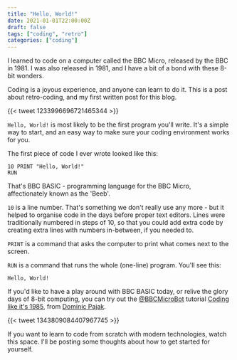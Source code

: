 ```yaml
---
title: "Hello, World!"
date: 2021-01-01T22:00:00Z
draft: false
tags: ["coding", "retro"]
categories: ["coding"]
---
```


I learned to code on a computer called the BBC Micro, released by the BBC in 1981. I was also released in 1981, and I have a bit of a bond with these 8-bit wonders.

Coding is a joyous experience, and anyone can learn to do it. This is a post about retro-coding, and my first written post for this blog.

{{< tweet 1233996696721465344 >}}

`Hello, World!` is most likely to be the first program you'll write.
It's a simple way to start, and an easy way to make sure your coding environment works for you.

The first piece of code I ever wrote looked like this:

```BASIC
10 PRINT "Hello, World!"
RUN
```

That's BBC BASIC - programming language for the BBC Micro, affectionately known as the 'Beeb'.

`10` is a line number. That's something we don't really use any more - but it helped to organise code in the days before proper text editors.
Lines were traditionally numbered in steps of 10, so that you could add extra code by creating extra lines with numbers in-between, if you needed to.

`PRINT` is a command that asks the computer to print what comes next to the screen.

`RUN` is a command that runs the whole (one-line) program. You'll see this:

```text
Hello, World!
```

If you'd like to have a play around with BBC BASIC today, or relive the glory days of 8-bit computing, you can try out the [@BBCMicroBot](https://twitter.com/bbcmicrobot) tutorial [Coding like it's 1985](https://www.bbcmicrobot.com/learn/index.html), from [Dominic Pajak](https://twitter.com/DominicPajak).

{{< tweet 1343809084407967745 >}}

If you want to learn to code from scratch with modern technologies, watch this space.
I'll be posting some thoughts about how to get started for yourself.
